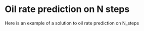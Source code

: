 # Oil rate prediction on N steps
Here is an example of a solution to oil rate prediction on N_steps
